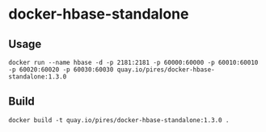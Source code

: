 # docker-hbase-standalone

## Usage

```
docker run --name hbase -d -p 2181:2181 -p 60000:60000 -p 60010:60010 -p 60020:60020 -p 60030:60030 quay.io/pires/docker-hbase-standalone:1.3.0
```

## Build

```
docker build -t quay.io/pires/docker-hbase-standalone:1.3.0 .
```
